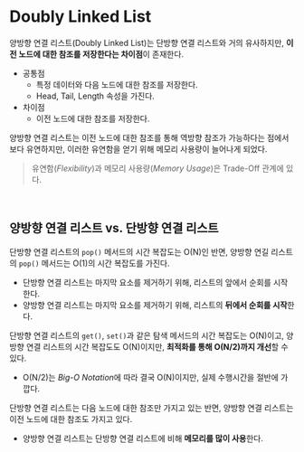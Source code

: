 # Doubly Linked List

양방향 연결 리스트(Doubly Linked List)는 단방향 연결 리스트와 거의 유사하지만, **이전 노드에 대한 참조를 저장한다는 차이점**이 존재한다.

- 공통점
    - 특정 데이터와 다음 노드에 대한 참조를 저장한다.
    - Head, Tail, Length 속성을 가진다.
- 차이점
    - 이전 노드에 대한 참조를 저장한다.


양방향 연결 리스트는 이전 노드에 대한 참조를 통해 역방향 참조가 가능하다는 점에서 보다 유연하지만, 이러한 유연함을 얻기 위해 메모리 사용량이 늘어나게 되었다.

> 유연함(*Flexibility*)과 메모리 사용량(*Memory Usage*)은 Trade-Off 관계에 있다. 

<br>

## 양방향 연결 리스트 vs. 단방향 연결 리스트

단방향 연결 리스트의 `pop()` 메서드의 시간 복잡도는 O(N)인 반면, 양방향 연길 리스트의 `pop()` 메서드는 O(1)의 시간 복잡도를 가진다.

- 단방향 연결 리스트는 마지막 요소를 제거하기 위해, 리스트의 앞에서 순회를 시작한다.
- 양방향 연결 리스트는 마지막 요소를 제거하기 위해, 리스트의 **뒤에서 순회를 시작**한다.

단방향 연결 리스트의 `get()`, `set()`과 같은 탐색 메서드의 시간 복잡도는 O(N)이고, 양방향 연결 리스트의 시간 복잡도도 O(N)이지만, **최적화를 통해 O(N/2)까지 개선**할 수 있다.

- O(N/2)는 *Big-O Notation*에 따라 결국 O(N)이지만, 실제 수행시간을 절반에 가깝다.

단방향 연결 리스트는 다음 노드에 대한 참조만 가지고 있는 반면, 양방향 연결 리스트는 이전 노드에 대한 참조도 가지고 있다.

- 양방향 연결 리스트는 단방향 연결 리스트에 비해 **메모리를 많이 사용**한다.